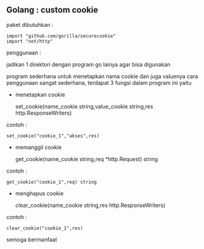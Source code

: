 ## Golang : custom cookie

paket dibutuhkan : 

	import "github.com/gorilla/securecookie"
	import "net/http"

penggunaan : 

jadikan 1 direktori dengan program go lainya agar bisa digunakan

program sederhana untuk menetapkan nama cookie dan juga valuenya
cara penggunaan sangat sederhana, terdapat 3 fungsi dalam program
ini yaitu

* menetapkan cookie


	set_cookie(name_cookie string,value_cookie string,res http.ResponseWriters)

contoh : 
	
	set_cookie("cookie_1","akses",res)


* memanggil cookie


	get_cookie(name_cookie string,req *http.Request) string

contoh : 

	get_cookie("cookie_1",req) string


* menghapus cookie


	clear_cookie(name_cookie string,res http.ResponseWriters)

contoh : 

	clear_cookie("cookie_1",res)


semoga bermanfaat